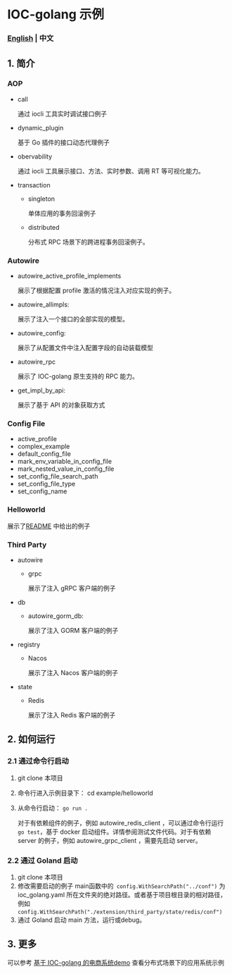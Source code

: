 # IOC-golang 示例

### [English](./README_EN.md) | 中文

## 1. 简介

### AOP

- call

  通过 iocli 工具实时调试接口例子

- dynamic_plugin

  基于 Go 插件的接口动态代理例子

- obervability

  通过 iocli 工具展示接口、方法、实时参数、调用 RT 等可视化能力。

- transaction

  - singleton

    单体应用的事务回滚例子

  - distributed

    分布式 RPC 场景下的跨进程事务回滚例子。

### Autowire

- autowire_active_profile_implements

  展示了根据配置 profile 激活的情况注入对应实现的例子。

- autowire_allimpls:

  展示了注入一个接口的全部实现的模型。

- autowire_config: 

  展示了从配置文件中注入配置字段的自动装载模型

- autowire_rpc

  展示了 IOC-golang 原生支持的 RPC 能力。

- get_impl_by_api: 

  展示了基于 API 的对象获取方式

### Config File

- active_profile
- complex_example
- default_config_file
- mark_env_variable_in_config_file
- mark_nested_value_in_config_file
- set_config_file_search_path
- set_config_file_type
- set_config_name

### Helloworld

展示了[README](https://github.com/cc-cheunggg/ioc-golang#ioc-golang-a-golang-dependency-injection-framework) 中给出的例子

### Third Party

- autowire

  - grpc

    展示了注入 gRPC 客户端的例子

- db

  - autowire_gorm_db: 

    展示了注入 GORM 客户端的例子

- registry

  - Nacos

    展示了注入 Nacos 客户端的例子

- state

  - Redis

    展示了注入 Redis 客户端的例子

## 2. 如何运行

### 2.1 通过命令行启动

1. git clone 本项目

2. 命令行进入示例目录下： cd example/helloworld 

3. 从命令行启动： `go run .`

   对于有依赖组件的例子，例如 autowire_redis_client ，可以通过命令行运行 ` go test `，基于 docker 启动组件。详情参阅测试文件代码。对于有依赖 server 的例子，例如 autowire_grpc_client ，需要先启动 server。

### 2.2 通过 Goland 启动

1. git clone 本项目
2. 修改需要启动的例子 main函数中的` config.WithSearchPath("../conf")` 为ioc_golang.yaml 所在文件夹的绝对路径。或者基于项目根目录的相对路径，例如 `config.WithSearchPath("./extension/third_party/state/redis/conf")`
3. 通过 Goland 启动 main 方法，运行或debug。

## 3. 更多

可以参考 [基于 IOC-golang 的电商系统demo](https://github.com/ioc-golang/shopping-system)  查看分布式场景下的应用系统示例





